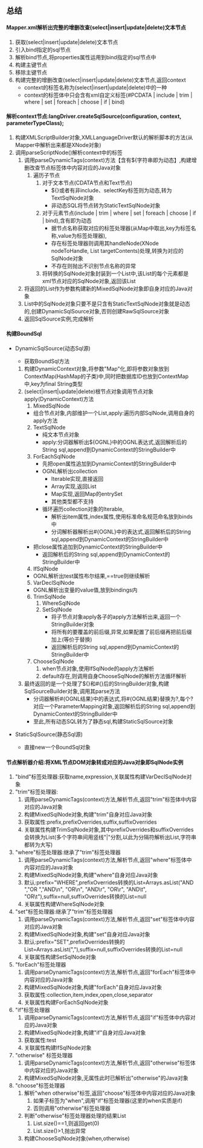 ## 总结

####  Mapper.xml解析出完整的增删改查(select|insert|update|delete)文本节点

1. 获取(select|insert|update|delete)文本节点
2. 引入bind指定的sql节点
3. 解析bind节点,将properties属性运用到bind指定的sql节点中
4. 构建主键节点
5. 移除主键节点
6. 构建完整的增删改查(select|insert|update|delete)文本节点,返回context
	* context的标签名称为(select|insert|update|delete)中的一种
	* context的标签体中只会含有xml自定义标签(#PCDATA | include | trim | where | set | foreach | choose | if | bind)

#### 解析context节点:langDriver.createSqlSource(configuration, context, parameterTypeClass);

1. 构建XMLScriptBuilder对象,XMLLanguageDriver默认的解析脚本的方法(从Mapper中解析出来都是XNode对象)
2. 调用parseScriptNode()解析context中的标签
    1. 调用parseDynamicTags(context)方法【含有${字符串即为动态】,构建增删改查节点标签体中内容对应的Java对象
        1. 遍历子节点
            1. 对于文本节点(CDATA节点和Text节点)
                * ${}或者有非include、selectKey标签则为动态,转为TextSqlNode对象
                * 非动态SQL将节点转为StaticTextSqlNode对象
            2. 对于元素节点(include | trim | where | set | foreach | choose | if | bind),含有即为动态
                * 据节点名称获取对应的标签处理器(从Map中取出,key为标签名称,value为标签处理器),
                * 存在标签处理器则调用其handleNode(XNode nodeToHandle, List<SqlNode> targetContents)处理,转换为对应的SqlNode对象
                * 不存在则抛出不识别节点名称的异常
            3. 将转换的SqlNode对象封装到一个List中,该List的每个元素都是xml节点对应的SqlNode对象,返回该List<SqlNode>
    2. 将返回的List<SqlNode>作为参数构建新的MixedSqlNode对象即自身对应的Java对象
    3. List中的SqlNode对象只要不是只含有StaticTextSqlNode对象就是动态的,创建DynamicSqlSource对象,否则创建RawSqlSource对象
    4. 返回SqlSource实例,完成解析


#### 构建BoundSql

* DynamicSqlSource(动态Sql源)
    * 获取BoundSql方法
    1. 构建DynamicContext对象,将参数"Map"化,即将参数对象放到ContextMap(HashMap的子类)中,同时把数据库ID也放到ContextMap中,key为final String类型
    2. (select|insert|update|delete)根节点对象调用节点对象apply(DynamicContext)方法
        1. MixedSqlNode
          * 组合节点对象,内部维护一个List<SqlNode>,apply:遍历内部SqlNode,调用自身的apply方法
        2. TextSqlNode
           * 纯文本节点对象
           * apply:分词器解析出${OGNL}中的OGNL表达式,返回解析后的String  sql,append到DynamicContext的StringBuilder中
        3. ForEachSqlNode
            * 先把open属性追加到DynamicContext的StringBuilder中
            * OGNL解析出collection
                * Iterable实现,直接返回
                * Array实现,返回List
                * Map实现,返回Map的entrySet
                * 其他类型都不支持
            * 循环遍历collection对象的Iterable,
                * 解析出item属性,index属性,使用标准命名规范命名放到binds中
                * 分词解析器解析出#{OGNL}中的表达式,返回解析后的String  sql,append到DynamicContext的StringBuilder中
          * 把close属性追加到DynamicContext的StringBuilder中
            * 返回解析后的String  sql,append到DynamicContext的StringBuilder中
        4. IfSqlNode
          * OGNL解析出test属性布尔结果,==true则继续解析
        5. VarDeclSqlNode
          * OGNL解析出变量的value值,放到bindings内
        6. TrimSqlNode
            1. WhereSqlNode
            2. SetSqlNode
                * 将子节点对象apply各子的apply方法解析出来,返回一个StringBuilder对象
                * 将所有的要覆盖的前后缀,异常,如果配置了前后缀再把前后缀加上(等价于替换)
                * 返回解析后的String  sql,append到DynamicContext的StringBuilder中
        7. ChooseSqlNode
            1. when节点对象,使用IfSqlNode的apply方法解析
            2. default存在,则调用自身ChooseSqlNode的解析方法循环解析
    3. 最终返回的是一个处理了${}和#{}后的StringBuilder对象,构建SqlSourceBuilder对象,调用其parse方法
        * 分词器解析#{OGNL结果}中的表达式,将#{OGNL结果}替换为?,每个?对应一个ParameterMapping对象,返回解析后的String  sql,append到DynamicContext的StringBuilder中
        * 至此,所有动态SQL转为了静态sql,构建StaticSqlSource对象

* StaticSqlSource(静态Sql源)
    * 直接new一个BoundSql对象



####    节点解析器介绍:将XML节点DOM对象转成对应的Java对象即SqlNode实例

1. "bind"标签处理器:获取name,expression,关联属性构建VarDeclSqlNode对象
2. "trim"标签处理器:
    1. 调用parseDynamicTags(context)方法,解析节点,返回"trim"标签体中内容对应的Java对象
    2. 构建MixedSqlNode对象,构建"trim"自身对应Java对象
    3. 获取属性:prefix,prefixOverrides,suffix,suffixOverrides
    4. 关联属性构建TrimSqlNode对象,其中prefixOverrides和suffixOverrides会转换为List(多个字符串间用竖线"|"分割,以此为分隔符解析出List,字符串都转为大写)
3. "where"标签处理器:继承了"trim"标签处理器
    1. 调用parseDynamicTags(context)方法,解析节点,返回"where"标签体中内容对应的Java对象
    2. 构建MixedSqlNode对象,构建"where"自身对应Java对象
    3. 默认:prefix="WHERE",prefixOverrides转换的List=Arrays.asList("AND ","OR ","AND\n", "OR\n", "AND\r", "OR\r", "AND\t", "OR\t"),suffix=null,suffixOverrides转换的List=null
    4. 关联属性构建WhereSqlNode对象
4. "set"标签处理器:继承了"trim"标签处理器
    1. 调用parseDynamicTags(context)方法,解析节点,返回"set"标签体中内容对应的Java对象
    2. 构建MixedSqlNode对象,构建"set"自身对应Java对象
    3. 默认:prefix="SET",prefixOverrides转换的List=Arrays.asList(","),suffix=null,suffixOverrides转换的List=null
    4. 关联属性构建SetSqlNode对象
5. "forEach"标签处理器
    1. 调用parseDynamicTags(context)方法,解析节点,返回"forEach"标签体中内容对应的Java对象
    2. 构建MixedSqlNode对象,构建"forEach"自身对应Java对象
    3. 获取属性:collection,item,index,open,close,separator
    4. 关联属性构建ForEachSqlNode对象
6. "if"标签处理器
    1. 调用parseDynamicTags(context)方法,解析节点,返回"if"标签体中内容对应的Java对象
    2. 构建MixedSqlNode对象,构建"if"自身对应Java对象
    3. 获取属性:test
    4. 关联属性构建IfSqlNode对象
7. "otherwise" 标签处理器
    1. 调用parseDynamicTags(context)方法,解析节点,返回"otherwise"标签体中内容对应的Java对象
    2. 构建MixedSqlNode对象,无属性此时已解析出"otherwise"的Java对象
8. "choose"标签处理器
    1. 解析"when otherwise"标签,返回"choose"标签体中内容对应的Java对象
        1. 如果子标签为"when",调用"if"标签处理器(这里的when实质是if)
        2. 否则调用"otherwise"标签处理器
    2. 判断"otherwise"标签处理器处理的结果List
        1. List.size()==1,则返回get(0)
        2. List.size()>1,抛出异常
    3. 构建ChooseSqlNode对象(when,otherwise)




